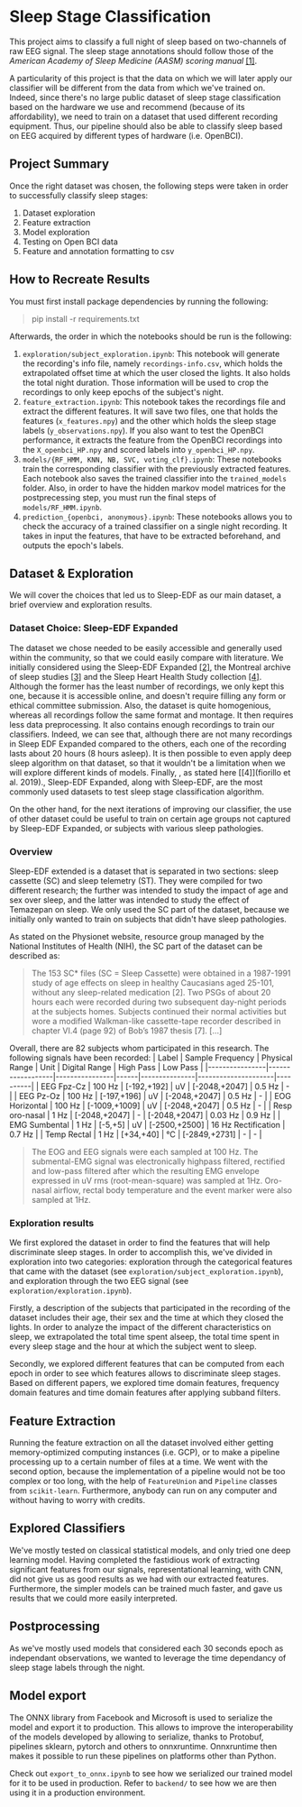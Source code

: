 # Sleep Stage Classification

This project aims to classify a full night of sleep based on two-channels of raw EEG signal. The sleep stage annotations should follow those of the _American Academy of Sleep Medicine (AASM) scoring manual_ [[1]](https://aasm.org/clinical-resources/scoring-manual/).

A particularity of this project is that the data on which we will later apply our classifier will be different from the data from which we've trained on. Indeed, since there's no large public dataset of sleep stage classification based on the hardware we use and recommend (because of its affordability), we need to train on a dataset that used different recording equipment. Thus, our pipeline should also be able to classify sleep based on EEG acquired by different types of hardware (i.e. OpenBCI).

## Project Summary

Once the right dataset was chosen, the following steps were taken in order to successfully classify sleep stages:

1. Dataset exploration
2. Feature extraction
3. Model exploration
4. Testing on Open BCI data
5. Feature and annotation formatting to csv

## How to Recreate Results

You must first install package dependencies by running the following:

> pip install -r requirements.txt

Afterwards, the order in which the notebooks should be run is the following:

1. `exploration/subject_exploration.ipynb`: This notebook will generate the recording's info file, namely `recordings-info.csv`, which holds the extrapolated offset time at which the user closed the lights. It also holds the total night duration. Those information will be used to crop the recordings to only keep epochs of the subject's night.
2. `feature_extraction.ipynb`: This notebook takes the recordings file and extract the different features. It will save two files, one that holds the features (`x_features.npy`) and the other which holds the sleep stage labels (`y_observations.npy`). If you also want to test the OpenBCI performance, it extracts the feature from the OpenBCI recordings into the `X_openbci_HP.npy` and scored labels into `y_openbci_HP.npy`.
3. `models/{RF_HMM, KNN, NB, SVC, voting_clf}.ipynb`: These notebooks train the corresponding classifier with the previously extracted features. Each notebook also saves the trained classifier into the `trained_models` folder. Also, in order to have the hidden markov model matrices for the postprecessing step, you must run the final steps of `models/RF_HMM.ipynb`.
4. `prediction_{openbci, anonymous}.ipynb`: These notebooks allows you to check the accuracy of a trained classifier on a single night recording. It takes in input the features, that have to be extracted beforehand, and outputs the epoch's labels.

## Dataset & Exploration

We will cover the choices that led us to Sleep-EDF as our main dataset, a brief overview and exploration results.

### Dataset Choice: Sleep-EDF Expanded

The dataset we chose needed to be easily accessible and generally used within the community, so that we could easily compare with literature. We initially considered using the Sleep-EDF Expanded [[2]](https://physionet.org/content/sleep-edfx/1.0.0/), the Montreal archive of sleep studies [[3]]() and the Sleep Heart Health Study collection [[4]](). Although the former has the least number of recordings, we only kept this one, because it is accessible online, and doesn't require filling any form or ethical committee submission. Also, the dataset is quite homogenious, whereas all recordings follow the same format and montage. It then requires less data preprocessing. It also contains enough recordings to train our classifiers. Indeed, we can see that, although there are not many recordings in Sleep EDF Expanded compared to the others, each one of the recording lasts about 20 hours (8 hours asleep). It is then possible to even apply deep sleep algorithm on that dataset, so that it wouldn't be a limitation when we will explore different kinds of models. Finally, , as stated here [[4]](fiorillo et al. 2019)., Sleep-EDF Expanded, along with Sleep-EDF, are the most commonly used datasets to test sleep stage classification algorithm.

On the other hand, for the next iterations of improving our classifier, the use of other dataset could be useful to train on certain age groups not captured by Sleep-EDF Expanded, or subjects with various sleep pathologies.

### Overview

<!-- Short desciption of the chosen dataset (context what/when/how/why), how it compares to the data we will afterwards collect (scoring manual, recording equipment, signal preprocessing) -->

Sleep-EDF extended is a dataset that is separated in two sections: sleep cassette (SC) and sleep telemetry (ST). They were compiled for two different research; the further was intended to study the impact of age and sex over sleep, and the latter was intended to study the effect of Temazepan on sleep. We only used the SC part of the dataset, because we initially only wanted to train on subjects that didn't have sleep pathologies.

As stated on the Physionet website, resource group managed by the National Institutes of Health (NIH), the SC part of the dataset can be described as:

> The 153 SC\* files (SC = Sleep Cassette) were obtained in a 1987-1991 study of age effects on sleep in healthy Caucasians aged 25-101, without any sleep-related medication [2]. Two PSGs of about 20 hours each were recorded during two subsequent day-night periods at the subjects homes. Subjects continued their normal activities but wore a modified Walkman-like cassette-tape recorder described in chapter VI.4 (page 92) of Bob’s 1987 thesis [7]. [...]

Overall, there are 82 subjects whom participated in this research. The following signals have been recorded:
| Label | Sample Frequency | Physical Range | Unit | Digital Range | High Pass | Low Pass |
|----------------|------------------|----------------|------|---------------|---------------------|----------|
| EEG Fpz-Cz | 100 Hz | [-192,+192] | uV | [-2048,+2047] | 0.5 Hz | - |
| EEG Pz-Oz | 100 Hz | [-197,+196] | uV | [-2048,+2047] | 0.5 Hz | - |
| EOG Horizontal | 100 Hz | [-1009,+1009] | uV | [-2048,+2047] | 0.5 Hz | - |
| Resp oro-nasal | 1 Hz | [-2048,+2047] | - | [-2048,+2047] | 0.03 Hz | 0.9 Hz |
| EMG Sumbental | 1 Hz | [-5,+5] | uV | [-2500,+2500] | 16 Hz Rectification | 0.7 Hz |
| Temp Rectal | 1 Hz | [+34,+40] | °C | [-2849,+2731] | - | - |

> The EOG and EEG signals were each sampled at 100 Hz. The submental-EMG signal was electronically highpass filtered, rectified and low-pass filtered after which the resulting EMG envelope expressed in uV rms (root-mean-square) was sampled at 1Hz. Oro-nasal airflow, rectal body temperature and the event marker were also sampled at 1Hz.

### Exploration results

<!-- find features that discriminates sleep stages the most -->

We first explored the dataset in order to find the features that will help discriminate sleep stages. In order to accomplish this, we've divided in exploration into two categories: exploration through the categorical features that came with the dataset (see `exploration/subject_exploration.ipynb`), and exploration through the two EEG signal (see `exploration/exploration.ipynb`).

Firstly, a description of the subjects that participated in the recording of the dataset includes their age, their sex and the time at which they closed the lights. In order to analyze the impact of the different characteristics on sleep, we extrapolated the total time spent alseep, the total time spent in every sleep stage and the hour at which the subject went to sleep.

Secondly, we explored different features that can be computed from each epoch in order to see which features allows to discriminate sleep stages. Based on different papers, we explored time domain features, frequency domain features and time domain features after applying subband filters.

## Feature Extraction

<!-- how we've managed to extract features effectively, given restrictions on memory (and time) -->

Running the feature extraction on all the dataset involved either getting memory-optimized computing instances (i.e. GCP), or to make a pipeline processing up to a certain number of files at a time. We went with the second option, because the implementation of a pipeline would not be too complex or too long, with the help of `FeatureUnion` and `Pipeline` classes from `scikit-learn`. Furthermore, anybody can run on any computer and without having to worry with credits.

## Explored Classifiers

We've mostly tested on classical statistical models, and only tried one deep learning model. Having completed the fastidious work of extracting significant features from our signals, representational learning, with CNN, did not give us as good results as we had with our extracted features. Furthermore, the simpler models can be trained much faster, and gave us results that we could more easily interpreted.

## Postprocessing

As we've mostly used models that considered each 30 seconds epoch as independant observations, we wanted to leverage the time dependancy of sleep stage labels through the night.

<!-- Il est défini, dans la litt´erature, diff´erentes mani`eres
d’appliquer un mod`ele de Markov cach´e `a la sortie d’un classifieur
ou d’un r´eseau qui calcule les probabilit´es de chaque
stade en se basant uniquement sur les signaux EEG [Jiang
et al., 2019] [Malafeev et al., 2018]. L’impl´ementation
choisie consiste `a d´efinir l’´etat cach´e par le stade de sommeil
manuellement scor´ee par l’´electrophysiologue m´edicale.
Les variables observ´ees sont quant `a elles les stades pr´edits
par le classifieur, qui dans notre cas, seront un CNN et
un RF. Les tables de probabilit´es de transition et de d´epart
seront calcul´ees `a partir des donn´ees scor´ees des ensembles
d’entraˆınement et de validation. La table de probabilit´es
d’´emission seront calcul´es sur l’ensemble de validation et,
dans la cas du RF, `a travers tous les folds, et dans le cas du
CNN, sur l’´epoque ayant le meilleur score de justesse. Finalement,
l’algorithme de Viterbi est appliqu´e afin de trouv´e
la s´equence d’´etats cach´es la plus probable ´etant donn´e nos
´emissions sur notre ensemble de test. -->

## Model export

The ONNX library from Facebook and Microsoft is used to serialize the model and export it to production. This allows to improve the interoperability of the models developed by allowing to serialize, thanks to Protobuf, pipelines sklearn, pytorch and others to onnxruntime. Onnxruntime then makes it possible to run these pipelines on platforms other than Python.

Check out `export_to_onnx.ipynb` to see how we serialized our trained model for it to be used in production.
Refer to `backend/` to see how we are then using it in a production environment.
